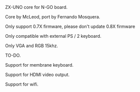 ZX-UNO core for N-GO board.

Core by McLeod, port by Fernando Mosquera.

Only support 0.7X firmware, please don't update 0.8X firmware

Only compatible with external PS / 2 keyboard.

Only VGA and RGB 15khz.

TO-DO.

Support for membrane keyboard.

Support for HDMI video output.

Support for wifi.
